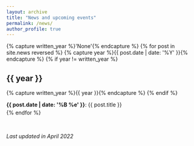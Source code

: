 ```yaml
---
layout: archive
title: "News and upcoming events"
permalink: /news/
author_profile: true
---
```


{% capture written_year %}'None'{% endcapture %}
{% for post in site.news reversed %}
  {% capture year %}{{ post.date | date: '%Y' }}{% endcapture %}
  {% if year != written_year %}
  <div class="{{ include.type | default: "list" }}__item">
    <h2 id="{{ year | slugify }}" class="archive__subtitle">{{ year }}</h2>
  </div>
    {% capture written_year %}{{ year }}{% endcapture %}
  {% endif %}
  <div class="{{ include.type | default: "list" }}__item">
    <p style="margin-bottom:1mm;"><b>{{ post.date | date: '%B %e' }}</b>: {{ post.title }}</p>
  </div>
{% endfor %}

&nbsp;

*Last updated in April 2022*


